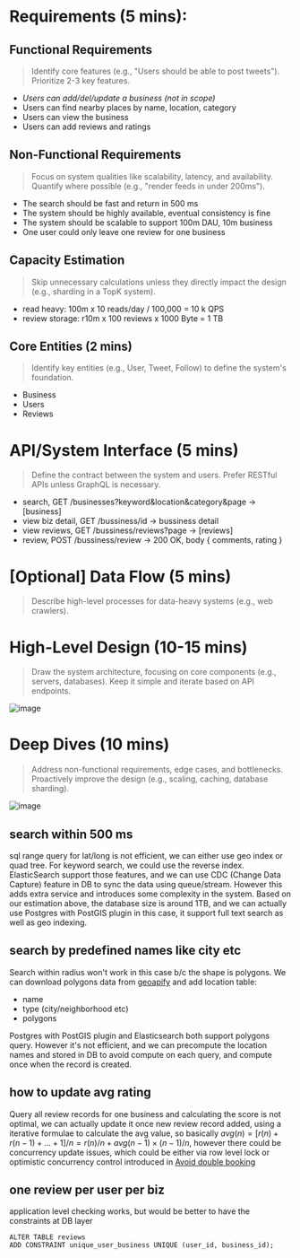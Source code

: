# Requirements (5 mins):

## Functional Requirements

> Identify core features (e.g., "Users should be able to post tweets"). Prioritize 2-3 key features.

- *Users can add/del/update a business (not in scope)*
- Users can find nearby places by name, location, category
- Users can view the business
- Users can add reviews and ratings

## Non-Functional Requirements

> Focus on system qualities like scalability, latency, and availability. Quantify where possible (e.g., "render feeds in under 200ms").

- The search should be fast and return in 500 ms
- The system should be highly available, eventual consistency is fine
- The system should be scalable to support 100m DAU, 10m business
- One user could only leave one review for one business

## Capacity Estimation

> Skip unnecessary calculations unless they directly impact the design (e.g., sharding in a TopK system).

- read heavy: 100m x 10 reads/day / 100,000 = 10 k QPS
- review storage: r10m x 100 reviews x 1000 Byte = 1 TB

## Core Entities (2 mins)

>  Identify key entities (e.g., User, Tweet, Follow) to define the system's foundation.

- Business
- Users
- Reviews

# API/System Interface (5 mins)

> Define the contract between the system and users. Prefer RESTful APIs unless GraphQL is necessary.

- search, GET /businesses?keyword&location&category&page -> [business]
- view biz detail, GET /bussiness/id -> bussiness detail
- view reviews, GET /bussiness/reviews?page -> [reviews]
- review, POST /bussiness/review -> 200 OK, body { comments, rating }

# [Optional] Data Flow (5 mins)

> Describe high-level processes for data-heavy systems (e.g., web crawlers).

# High-Level Design (10-15 mins)

> Draw the system architecture, focusing on core components (e.g., servers, databases). Keep it simple and iterate based on API endpoints.

![image](https://github.com/user-attachments/assets/ab66c559-967c-4e2b-98e5-2a222740b8d4)

# Deep Dives (10 mins)

> Address non-functional requirements, edge cases, and bottlenecks. Proactively improve the design (e.g., scaling, caching, database sharding).

![image](https://github.com/user-attachments/assets/6ac15476-9a6d-43c5-a6c7-68eb56f13979)

## search within 500 ms

sql range query for lat/long is not efficient, we can either use geo index or quad tree. For keyword search, we could use the reverse index. ElasticSearch support those features, and we can use CDC (Change Data Capture) feature in DB to sync the data using queue/stream. However this adds extra service and introduces some complexity in the system.  Based on our estimation above, the database size is around 1TB, and we can actually use Postgres with PostGIS plugin in this case, it support full text search as well as geo indexing.

## search by predefined names like city etc

Search within radius won't work in this case b/c the shape is polygons. We can download polygons data from [geoapify](https://www.geoapify.com/download-all-the-cities-towns-villages) and add location table:

- name
- type (city/neighborhood etc)
- polygons

Postgres with PostGIS plugin and Elasticsearch both support polygons query. However it's not efficient, and we can precompute the location names and stored in DB to avoid compute on each query, and compute once when the record is created.

## how to update avg rating

Query all review records for one business and calculating the score is not optimal, we can actually update it once new review record added, using a iterative formulae to calculate the avg value, so basically $avg(n) = [r(n) + r(n-1) + ... + 1] / n = r(n) / n + avg(n-1) \times (n-1) / n$, however there could be concurrency update issues, which could be either via row level lock or optimistic concurrency control introduced in [Avoid double booking](https://leadtechinterview.github.io/post/Avoid%20double%20booking.html)

## one review per user per biz

application level checking works, but would be better to have the constraints at DB layer

```
ALTER TABLE reviews
ADD CONSTRAINT unique_user_business UNIQUE (user_id, business_id);
```
